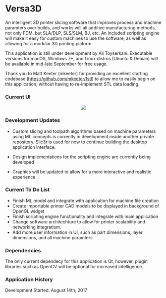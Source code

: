 # Versa3D

An intelligent 3D printer slicing software that improves process and machine paramters over builds, and works will all additive manufacturing methods, not only FDM, but SLA/DLP, SLS/SLM, BJ, etc. An included scripting engine will make it easy for custom machines to use the software, as well as allowing for a modular 3D printing platorm.

This application is still under development by Ali Toyserkani. Executable versions for macOS, Windows 7+, and Linux distros (Ubuntu & Debian) will be available in mid-late September for free usage. 

Thank you to Matt Keeter (mkeeter) for providing an excellent starting codebase (https://github.com/mkeeter/fstl) to allow me to easily begin on this application, without having to re-implement STL data loading.

### Current UI

<p align="center">
  <img src="https://github.com/alitoyserkani/Versa3D/blob/master/info/interfaceScreenShot.png" />
</p>

### Development Updates

- Custom slicing and toolpath algorithms based on machine parameters using ML concepts is currently in development inside another private repository. Slic3r is used for now to continue building the desktop application interface.

- Design implementations for the scripting engine are currently being developed
- Graphics will be updated to allow for a more interactive and realistic experience

### Current To Do List
- Finish ML model and integrate with application for machine file creation
- Create importable printer CAD models to be displayed in background of OpenGL widget 
- Finish scripting engine functionality and integrate with main application
- Change software architechture to allow for printer scalability and networking integratiom.
- Add more user information in UI, such as part dimensions, layer dimensions, and all machine paramters

### Dependencies

The only current dependecy for this application is Qt, however, plugin libraries such as OpenCV will be optional for increased intelligence.

### Application History

Development Started: August 14th, 2017

